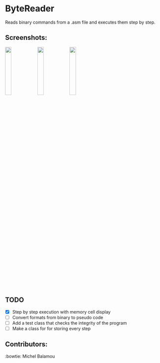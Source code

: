# ByteReader
  Reads binary commands from a .asm file and executes them step by step.

## Screenshots:

  <img src="https://i.imgur.com/bRsLszW.png" width="20%"/> <img src="https://i.imgur.com/MtkBLOv.png" width="20%"/> <img src="https://i.imgur.com/fYdLGMA.png" width="20%"/>

## TODO

  - [X] Step by step execution with memory cell display
  - [ ] Convert formats from binary to pseudo code
  - [ ] Add a test class that checks the integrity of the program
  - [ ] Make a class for for storing every step

## Contributors:
  :bowtie: Michel Balamou
